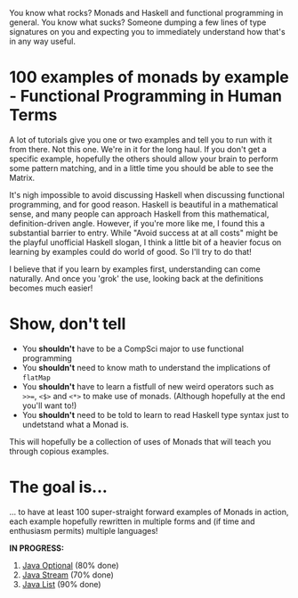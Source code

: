 You know what rocks? Monads and Haskell and functional programming in general. You know what sucks? 
Someone dumping a few lines of type signatures on you and expecting you to immediately understand how that's in any way useful.


# 100 examples of monads by example - Functional Programming in Human Terms #
A lot of tutorials give you one or two examples and tell you to run with it from there. 
Not this one. We're in it for the long haul. If you don't get a specific example, hopefully the others should 
allow your brain to perform some pattern matching, and in a little time you should be able to see the Matrix.


It's nigh impossible to avoid discussing Haskell when discussing
functional programming, and for good reason. Haskell is beautiful in a mathematical sense, and 
many people can approach Haskell from this mathematical, definition-driven angle. However, if you're more
like me, I found this a substantial barrier to entry. While 
"Avoid success at at all costs" might be the playful unofficial Haskell slogan, I think a little bit of 
a heavier focus on learning by examples could do world of good. So I'll try to do that! 

I believe that if you learn by examples first, understanding can come naturally. And once you 'grok' the use, 
looking back at the definitions becomes much easier!


# Show, don't tell

* You **shouldn't** have to be a CompSci major to use functional programming
* You **shouldn't** need to know math to understand the implications of `flatMap`
* You **shouldn't** have to learn a fistfull of new weird operators such as `>>=`, `<$>` and `<*>` to make use of monads. (Although hopefully at the end you'll want to!)
* You **shouldn't** need to be told to learn to read Haskell type syntax just to undetstand what a Monad is.

This will hopefully be a collection of uses of Monads that will teach you through copious examples. 

# The goal is...
... to have at least 100 super-straight forward examples of Monads in action, each example hopefully rewritten in multiple 
forms and (if time and enthusiasm permits) multiple languages!


**IN PROGRESS:**
1) [Java Optional](JavaOptional.md) (80% done)
2) [Java Stream](JavaStream.md) (70% done)
3) [Java List](JavaList.md) (90% done)
